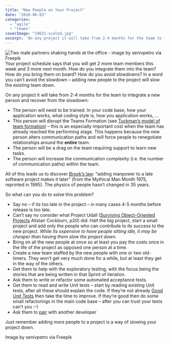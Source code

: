 ```yaml
---
title: "New People on Your Project"
date: "2010-06-03"
categories: 
  - "agile"
  - "teams"
coverImage: "19631-scaled.jpg"
excerpt: 'On any project it will take from 2-4 months for the team to integrate a new person and'
---
```


![Two male partners shaking hands at the office - image by senivpetro via Freepik](src/content/blog/new-people-on-your-project/images/19631-1024x683.jpg)Your project schedule says that you will get 2 more team members this week and 3 more next month. How do you integrate them into the team? How do you bring them on board? How do you avoid slowdowns? In a word you can’t avoid the slowdown – adding new people to the project will slow the existing team down.

On any project it will take from 2-4 months for the team to integrate a new person and recover from the slowdown:

- The person will need to be trained: In your code base, how your application works, what coding style is, how you application works, …
- This person will disrupt the Teams Formation (see [Tuckman’s model of team formation](https://en.wikipedia.org/wiki/Tuckman%27s_stages_of_group_development)) – this is an especially important cost when the team has already reached the performing stage. This happens because the new person alters communication paths and will force people to renegotiate relationships around the **entire** team.
- The person will be a drag on the team requiring support to learn new tasks.
- The person will increase the communication complexity (i.e. the number of communication paths) within the team.

All of this leads us to discover [Brook’s law](https://en.wikipedia.org/wiki/Brooks's_law): “adding manpower to a late software project makes it later” (from the Mythical Man Month 1975, reprinted in 1995). The physics of people hasn’t changed in 35 years.

So what can you do to solve this problem?

- Say no – if its too late in the project – in many cases 4-5 months before release is too late.
- Can’t say no consider what Project Udall ([Surviving Object-Oriented Projects](https://www.amazon.com/gp/product/0201498340/&tag=notesfromatoo-20) Alistair Cockburn, p20) did: Halt the big project, start a small project and add only the people who can contribute to its success to the new project. _While its expensive to have people sitting idle, it may be cheaper than having them slow the project down._
- Bring on all the new people at once so at least you pay the costs once in the life of the project as opposed one person at a time.
- Create a new team staffed by the new people with one or two old-timers. They won’t get very much done for a while, but at least they get in the way of the others.
- Get them to help with the exploratory testing, with the focus being the stories that are being written in that Sprint of iteration.
- Ask them to write or refactor some automated acceptance tests.
- Get them to read and write Unit tests – start by reading existing Unit tests, after all these should explain the code. If they’re not already [Good Unit Tests](https://www.infoq.com/news/2009/07/Better-Unit-Tests/) then take the time to improve. If they’re good then do some small refactorings in the main code base – after you can trust your tests can’t you :-)
- Ask them to [pair](/blog/pair-programmin) with another developer

Just remember adding more people to a project is a way of slowing your project down.

Image by senivpetro via Freepik
